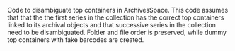 Code to disambiguate top containers in ArchivesSpace. This code assumes that that the the first series in the collection has the correct top containers linked to its archival objects and that successive series in the collection need to be disambiguated. Folder and file order is preserved, while dummy top containers with fake barcodes are created.
